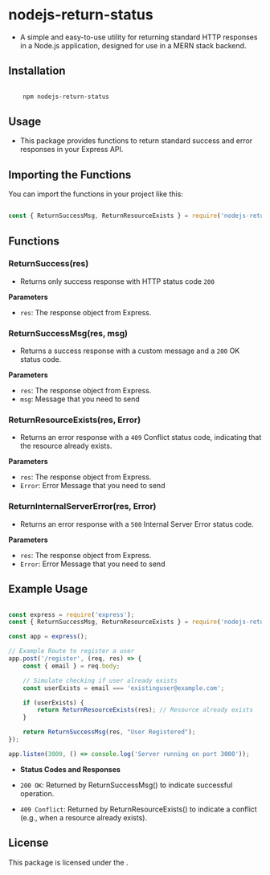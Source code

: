 # nodejs-return-status

- A simple and easy-to-use utility for returning standard HTTP responses in a Node.js application, designed for use in a MERN stack backend.

## Installation

```bash

    npm nodejs-return-status

```

## Usage

- This package provides functions to return standard success and error responses in your Express API.

## Importing the Functions

You can import the functions in your project like this:

```js

const { ReturnSuccessMsg, ReturnResourceExists } = require('nodejs-return-status');

```

## Functions

### ReturnSuccess(res)

- Returns only success response with HTTP status code `200`

<b>Parameters</b>

- `res`: The response object from Express.


### ReturnSuccessMsg(res, msg)

- Returns a success response with a custom message and a `200` OK status code.

<b>Parameters</b>

- `res`: The response object from Express.
- `msg`: Message that you need to send

### ReturnResourceExists(res, Error)

- Returns an error response with a `409` Conflict status code, indicating that the resource already exists.

<b>Parameters</b>

- `res`: The response object from Express.
- `Error`: Error Message that you need to send


### ReturnInternalServerError(res, Error)

- Returns an error response with a `500` Internal Server Error status code.

<b>Parameters</b>

- `res`: The response object from Express.
- `Error`: Error Message that you need to send


## Example Usage

```js

const express = require('express');
const { ReturnSuccessMsg, ReturnResourceExists } = require('nodejs-return-status');

const app = express();

// Example Route to register a user
app.post('/register', (req, res) => {
    const { email } = req.body;

    // Simulate checking if user already exists
    const userExists = email === 'existinguser@example.com';

    if (userExists) {
        return ReturnResourceExists(res); // Resource already exists
    }

    return ReturnSuccessMsg(res, "User Registered");
});

app.listen(3000, () => console.log('Server running on port 3000'));


```
- <b>Status Codes and Responses</b>

- `200 OK`: Returned by ReturnSuccessMsg() to indicate successful operation.
- `409 Conflict`: Returned by ReturnResourceExists() to indicate a conflict (e.g., when a resource already exists).


## License

This package is licensed under the .